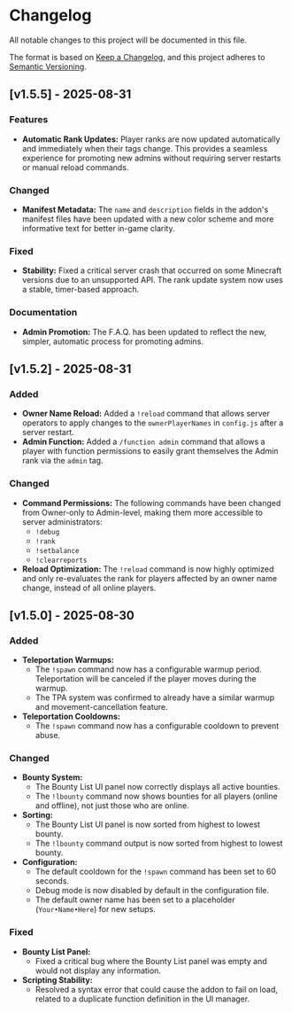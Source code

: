 # Changelog

All notable changes to this project will be documented in this file.

The format is based on [Keep a Changelog](https://keepachangelog.com/en/1.0.0/),
and this project adheres to [Semantic Versioning](https://semver.org/spec/v2.0.0.html).

## [v1.5.5] - 2025-08-31

### Features
- **Automatic Rank Updates:** Player ranks are now updated automatically and immediately when their tags change. This provides a seamless experience for promoting new admins without requiring server restarts or manual reload commands.

### Changed
- **Manifest Metadata:** The `name` and `description` fields in the addon's manifest files have been updated with a new color scheme and more informative text for better in-game clarity.

### Fixed
- **Stability:** Fixed a critical server crash that occurred on some Minecraft versions due to an unsupported API. The rank update system now uses a stable, timer-based approach.

### Documentation
- **Admin Promotion:** The F.A.Q. has been updated to reflect the new, simpler, automatic process for promoting admins.

## [v1.5.2] - 2025-08-31

### Added
- **Owner Name Reload:** Added a `!reload` command that allows server operators to apply changes to the `ownerPlayerNames` in `config.js` after a server restart.
- **Admin Function:** Added a `/function admin` command that allows a player with function permissions to easily grant themselves the Admin rank via the `admin` tag.

### Changed
- **Command Permissions:** The following commands have been changed from Owner-only to Admin-level, making them more accessible to server administrators:
  - `!debug`
  - `!rank`
  - `!setbalance`
  - `!clearreports`
- **Reload Optimization:** The `!reload` command is now highly optimized and only re-evaluates the rank for players affected by an owner name change, instead of all online players.

## [v1.5.0] - 2025-08-30

### Added
- **Teleportation Warmups:**
  - The `!spawn` command now has a configurable warmup period. Teleportation will be canceled if the player moves during the warmup.
  - The TPA system was confirmed to already have a similar warmup and movement-cancellation feature.
- **Teleportation Cooldowns:**
  - The `!spawn` command now has a configurable cooldown to prevent abuse.

### Changed
- **Bounty System:**
  - The Bounty List UI panel now correctly displays all active bounties.
  - The `!lbounty` command now shows bounties for all players (online and offline), not just those who are online.
- **Sorting:**
  - The Bounty List UI panel is now sorted from highest to lowest bounty.
  - The `!lbounty` command output is now sorted from highest to lowest bounty.
- **Configuration:**
  - The default cooldown for the `!spawn` command has been set to 60 seconds.
  - Debug mode is now disabled by default in the configuration file.
  - The default owner name has been set to a placeholder (`Your•Name•Here`) for new setups.

### Fixed
- **Bounty List Panel:**
  - Fixed a critical bug where the Bounty List panel was empty and would not display any information.
- **Scripting Stability:**
  - Resolved a syntax error that could cause the addon to fail on load, related to a duplicate function definition in the UI manager.
